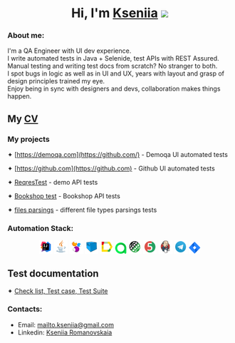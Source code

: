 <h1 align="center">Hi, I'm <a href="https://github.com/potato-scream" target="_blank">Kseniia</a> 
<img src="https://github.com/blackcater/blackcater/raw/main/images/Hi.gif" height="32"/></h1>
<h3>About me:</h3>
I'm a QA Engineer with UI dev experience.</br>
I write automated tests in Java + Selenide, test APIs with REST Assured.</br>
Manual testing and writing test docs from scratch? No stranger to both.</br>
I spot bugs in logic as well as in UI and UX, years with layout and grasp of design principles trained my eye.</br>
Enjoy being in sync with designers and devs, сollaboration makes things happen.</br>

## My [CV](https:)

### My projects

✦ [https://demoqa.com](https://github.com/) - Demoqa UI automated tests

✦ [https://github.com](https://github.com) - Github UI automated tests

✦ [ReqresTest](https://github.com/) - demo API tests

✦ [Bookshop test](https://github.com/) - Bookshop API tests

✦ [files parsings](https://github.com/) - different file types parsings tests

### Automation Stack:

<p align="center">
<img width="6%" title="IntelliJ IDEA" src="media/logo/Intelij_IDEA.svg">
<img width="6%" title="Java" src="media/logo/Java.svg">
<img width="6%" title="Selenide" src="media/logo/Selenide.svg">
<img width="6%" title="Selenoid" src="media/logo/Selenoid.svg">
<img width="6%" title="Allure Report" src="media/logo/Allure_Report.svg">
<img width="5%" title="Allure TestOps" src="media/logo/AllureTestOps.svg">
<img width="6%" title="Gradle" src="media/logo/RestAssured.svg">
<img width="6%" title="JUnit5" src="media/logo/JUnit5.svg">

<img width="6%" title="Jenkins" src="media/logo/Jenkins.svg">
<img width="6%" title="Telegram" src="media/logo/Telegram.svg">
<img width="5%" title="Jira" src="media/logo/Jira.svg">
</p>

## Test documentation

✦ [Check list, Test case, Test Suite](https://docs.google.com/spreadsheets/d/192aDiwQTupn8qjuwK0crnUV3uRsTGkQdJMeeiESKyBY/edit?gid=464838811#gid=464838811)


### Contacts:

+  Email: [mailto.kseniia@gmail.com](mailto:mailto.kseniia@gmail.com)
+  Linkedin: [Kseniia Romanovskaia](https://www.linkedin.com/in/kseniia-romanovskaia-144ba3201/)